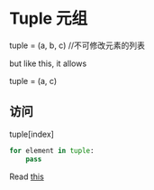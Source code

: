 # Tuple 元组

tuple = (a, b, c) //不可修改元素的列表

but like this, it allows 

tuple = (a, c)


## 访问

tuple[index]

```python
for element in tuple:
    pass
```

Read [this](https://www.w3schools.com/python/python_tuples.asp)